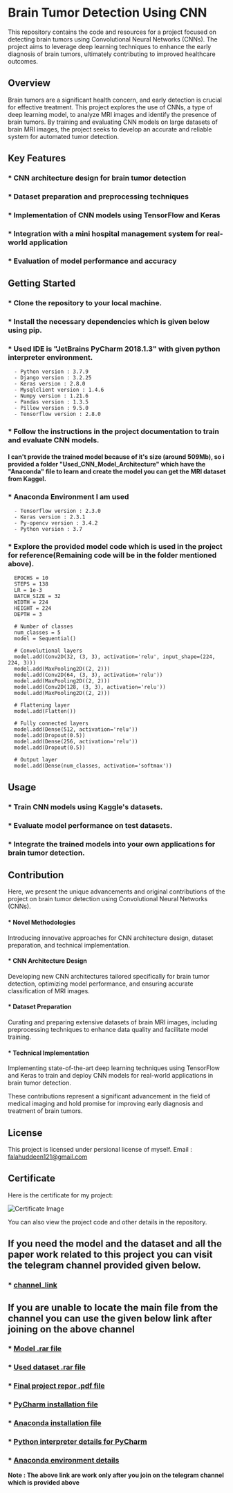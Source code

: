 # **Brain Tumor Detection Using CNN**
This repository contains the code and resources for a project focused on detecting brain tumors using Convolutional Neural Networks (CNNs). The project aims to leverage deep learning techniques to enhance the early diagnosis of brain tumors, ultimately contributing to improved healthcare outcomes.

## Overview
Brain tumors are a significant health concern, and early detection is crucial for effective treatment. This project explores the use of CNNs, a type of deep learning model, to analyze MRI images and identify the presence of brain tumors. By training and evaluating CNN models on large datasets of brain MRI images, the project seeks to develop an accurate and reliable system for automated tumor detection.

## Key Features
### * CNN architecture design for brain tumor detection
### * Dataset preparation and preprocessing techniques
### * Implementation of CNN models using TensorFlow and Keras
### * Integration with a mini hospital management system for real-world application
### * Evaluation of model performance and accuracy

## Getting Started
### * Clone the repository to your local machine.
### * Install the necessary dependencies which is given below using pip.
### * Used IDE is "JetBrains PyCharm 2018.1.3" with given python interpreter environment.
      - Python version : 3.7.9
      - Django version : 3.2.25
      - Keras version : 2.8.0
      - Mysqlclient version : 1.4.6
      - Numpy version : 1.21.6
      - Pandas version : 1.3.5
      - Pillow version : 9.5.0
      - Tensorflow version : 2.8.0
### * Follow the instructions in the project documentation to train and evaluate CNN models.
#### I can't provide the trained model because of it's size (around 509Mb), so i provided a folder "Used_CNN_Model_Architecture" which have the "Anaconda" file to learn and create the model you can get the MRI dataset from Kaggel. 
### * Anaconda Environment I am used
      - Tensorflow version : 2.3.0
      - Keras version : 2.3.1
      - Py-opencv version : 3.4.2
      - Python version : 3.7 
### * Explore the provided model code which is used in the project for reference(Remaining code will be in the folder mentioned above). 

      EPOCHS = 10 
      STEPS = 138
      LR = 1e-3
      BATCH_SIZE = 32
      WIDTH = 224
      HEIGHT = 224
      DEPTH = 3
      
      # Number of classes
      num_classes = 5
      model = Sequential()
      
      # Convolutional layers
      model.add(Conv2D(32, (3, 3), activation='relu', input_shape=(224, 224, 3)))
      model.add(MaxPooling2D((2, 2)))
      model.add(Conv2D(64, (3, 3), activation='relu'))
      model.add(MaxPooling2D((2, 2)))
      model.add(Conv2D(128, (3, 3), activation='relu'))
      model.add(MaxPooling2D((2, 2)))
      
      # Flattening layer
      model.add(Flatten())
      
      # Fully connected layers
      model.add(Dense(512, activation='relu'))
      model.add(Dropout(0.5))
      model.add(Dense(256, activation='relu'))
      model.add(Dropout(0.5))
      
      # Output layer
      model.add(Dense(num_classes, activation='softmax'))  

## Usage
### * Train CNN models using Kaggle's datasets.
### * Evaluate model performance on test datasets.
### * Integrate the trained models into your own applications for brain tumor detection.

## Contribution
Here, we present the unique advancements and original contributions of the project on brain tumor detection using Convolutional Neural Networks (CNNs).

#### * Novel Methodologies
Introducing innovative approaches for CNN architecture design, dataset preparation, and technical implementation.

#### * CNN Architecture Design
Developing new CNN architectures tailored specifically for brain tumor detection, optimizing model performance, and ensuring accurate classification of MRI images.

#### * Dataset Preparation
Curating and preparing extensive datasets of brain MRI images, including preprocessing techniques to enhance data quality and facilitate model training.

#### * Technical Implementation
Implementing state-of-the-art deep learning techniques using TensorFlow and Keras to train and deploy CNN models for real-world applications in brain tumor detection.

These contributions represent a significant advancement in the field of medical imaging and hold promise for improving early diagnosis and treatment of brain tumors.


## License
This project is licensed under persional license of myself.
Email : falahuddeen121@gmail.com

## Certificate
Here is the certificate for my project:

![Certificate Image](https://github.com/falahuddeen/MCA_MAIN_PROJECT/blob/master/MCA_Main_Certificate.JPG?raw=true)

You can also view the project code and other details in the repository.

## If you need the model and the dataset and all the paper work related to this project you can visit the telegram channel provided given below.
### * <a href="https://t.me/+riFFTt0hHxg4NjZl">channel_link</a>
## If you are unable to locate the main file from the channel you can use the given below link **after joining on the above channel**
### * **<a href="https://t.me/c/2031504389/93">Model .rar file</a>**
### * **<a href="https://t.me/c/2031504389/92">Used dataset .rar file</a>**
### * **<a href="https://t.me/c/2031504389/172">Final project repor .pdf file</a>**
### * <a href="https://t.me/c/2031504389/124">PyCharm installation file</a>
### * <a href="https://t.me/c/2031504389/128">Anaconda installation file</a>
### * <a href="https://t.me/c/2031504389/123">Python interpreter details for PyCharm </a>
### * <a href="https://t.me/c/2031504389/125">Anaconda environment details </a>

**Note : The above link are work only after you join on the telegram channel which is provided above**


